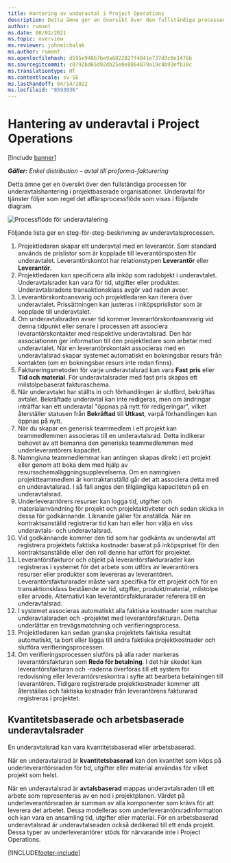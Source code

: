 ```yaml
---
title: Hantering av underavtal i Project Operations
description: Detta ämne ger en översikt över den fullständiga processen för underavtalshantering som är typisk för projektbaserade organisationer.
author: rumant
ms.date: 08/02/2021
ms.topic: overview
ms.reviewer: johnmichalak
ms.author: rumant
ms.openlocfilehash: d595e948b7be9a6822827f4841e737d3c0e1476b
ms.sourcegitcommit: c0792bd65d92db25e0e8864879a19c4b93efb10c
ms.translationtype: HT
ms.contentlocale: sv-SE
ms.lasthandoff: 04/14/2022
ms.locfileid: "8593036"
---
```

# <a name="subcontract-management-in-project-operations"></a>Hantering av underavtal i Project Operations

[!include [banner](../../includes/dataverse-preview.md)]

_**Gäller:** Enkel distribution – avtal till proforma-fakturering_

Detta ämne ger en översikt över den fullständiga processen för underavtalshantering i projektbaserade organisationer. Underavtal för tjänster följer som regel det affärsprocessflöde som visas i följande diagram.

![Processflöde för underavtalering](../media/SubcontractingProcessFlow.png)

Följande lista ger en steg-för-steg-beskrivning av underavtalsprocessen.

1. Projektledaren skapar ett underavtal med en leverantör. Som standard används de prislistor som är kopplade till leverantörsposten för underavtalet. Leverantörskontot har relationstypen **Leverantör** eller **Leverantör**.
2. Projektledaren kan specificera alla inköp som radobjekt i underavtalet. Underavtalsrader kan vara för tid, utgifter eller produkter. Underavtalsradens transaktionsklass avgör vad raden avser.
3. Leverantörskontoansvarig och projektledaren kan iterera över underavtalet. Prissättningen kan justeras i inköpsprislistor som är kopplade till underavtalet.
4. Om underavtalsraden avser tid kommer leverantörskontoansvarig vid denna tidpunkt eller senare i processen att associera leverantörskontakter med respektive underavtalsrad. Den här associationen ger information till den projektledare som arbetar med underavtalet. När en leverantörskontakt associeras med en underavtalsrad skapar systemet automatiskt en bokningsbar resurs från kontakten (om en bokningsbar resurs inte redan finns).
5. Faktureringsmetoden för varje underavtalsrad kan vara **Fast pris** eller **Tid och material**. För underavtalsrader med fast pris skapas ett milstolpebaserat fakturaschema.
6.  När underavtalet har ställts in och förhandlingen är slutförd, bekräftas avtalet. Bekräftade underavtal kan inte redigeras, men om ändringar inträffar kan ett underavtal "öppnas på nytt för redigeringar", vilket återställer statusen från **Bekräftad** till **Utkast**, varpå förhandlingen kan öppnas på nytt. 
7.  När du skapar en generisk teammedlem i ett projekt kan teammedlemmen associeras till en underavtalsrad. Detta indikerar behovet av att bemanna den generiska teammedlemmen med underleverantörers kapacitet.
8.  Namngivna teammedlemmar kan antingen skapas direkt i ett projekt eller genom att boka dem med hjälp av resursschemaläggningsupplevelserna. Om en namngiven projektteammedlem är kontraktanställd går det att associera detta med en underavtalsrad. I så fall anges den tillgängliga kapaciteten på en underavtalsrad.
9.  Underleverantörers resurser kan logga tid, utgifter och materialanvändning för projekt och projektaktiviteter och sedan skicka in dessa för godkännande. Liknande gäller för anställda. När en kontraktsanställd registrerar tid kan han eller hon välja en viss underavtals- och underavtalsrad.
10. Vid godkännande kommer den tid som har godkänts av underavtal att registrera projektets faktiska kostnader baserat på inköpspriset för den kontraktsanställde eller den roll denne har utfört för projektet.
11. Leverantörsfakturor och objekt på leverantörsfakturarader kan registreras i systemet för det arbete som utförs av leverantörers resurser eller produkter som levereras av leverantören. Leverantörsfakturarader måste vara specifika för ett projekt och för en transaktionsklass bestående av tid, utgifter, produkt/material, milstolpe eller arvode. Alternativt kan leverantörsfakturarader referera till en underavtalsrad.
12. I systemet associeras automatiskt alla faktiska kostnader som matchar underavtalsraden och -projektet med leverantörsfakturan. Detta underlättar en trevägsmatchning och verifieringsprocess.
13. Projektledaren kan sedan granska projektets faktiska resultat automatiskt, ta bort eller lägga till andra faktiska projektkostnader och slutföra verifieringsprocessen.
14. Om verifieringsprocessen slutförs på alla rader markeras leverantörsfakturan som **Redo för betalning**. I det här skedet kan leverantörsfakturan och -raderna överföras till ett system för redovisning eller leverantörsreskontra i syfte att bearbeta betalningen till leverantören. Tidigare registrerade projektkostnader kommer att återställas och faktiska kostnader från leverantörens fakturarad registreras i projektet.

## <a name="quantity-based-subcontract-lines-and-work-based-subcontract-lines"></a>Kvantitetsbaserade och arbetsbaserade underavtalsrader

En underavtalsrad kan vara kvantitetsbaserad eller arbetsbaserad. 

När en underavtalsrad är **kvantitetsbaserad** kan den kvantitet som köps på underleverantörsraden för tid, utgifter eller material användas för vilket projekt som helst.

När en underavtalsrad är **avtalsbaserad** mappas underavtalsraden till ett arbete som representeras av en nod i projektplanen. Värdet på underleverantörsraden är summan av alla komponenter som krävs för att leverera det arbetet. Dessa modelleras som underleverantörsradinformation och kan vara en ansamling tid, utgifter eller material. För en arbetsbaserad underavtalsrad är underavtalseaden också dedikerad till ett enda projekt. Dessa typer av underleverantörer stöds för närvarande inte i Project Operations.

[!INCLUDE[footer-include](../../includes/footer-banner.md)]

